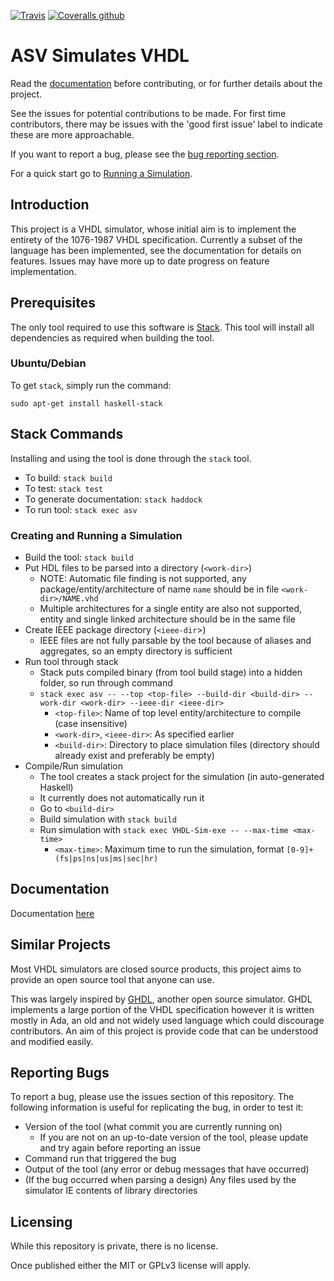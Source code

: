 [![Travis](https://img.shields.io/travis/Matthewar/ASV.svg)](https://travis-ci.com/Matthewar/ASV)
[![Coveralls github](https://img.shields.io/coveralls/github/Matthewar/ASV.svg)](https://coveralls.io/github/Matthewar/ASV)

# ASV Simulates VHDL
Read the [documentation](docs/README.md) before contributing, or for further details about the project.

See the issues for potential contributions to be made.
For first time contributors, there may be issues with the 'good first issue' label to indicate these are more approachable.

If you want to report a bug, please see the [bug reporting section](#reporting-bugs).

For a quick start go to [Running a Simulation](#creating-and-running-a-simulation).

## Introduction
This project is a VHDL simulator, whose initial aim is to implement the entirety of the 1076-1987 VHDL specification.
Currently a subset of the language has been implemented, see the documentation for details on features.
Issues may have more up to date progress on feature implementation.

## Prerequisites
The only tool required to use this software is [Stack](https://github.com/commercialhaskell/stack).
This tool will install all dependencies as required when building the tool.

### Ubuntu/Debian
To get `stack`, simply run the command:
```
sudo apt-get install haskell-stack
```

## Stack Commands
Installing and using the tool is done through the `stack` tool.

- To build: `stack build`
- To test: `stack test`
- To generate documentation: `stack haddock`
- To run tool: `stack exec asv`

### Creating and Running a Simulation
- Build the tool: `stack build`
- Put HDL files to be parsed into a directory (`<work-dir>`)
   - NOTE: Automatic file finding is not supported, any package/entity/architecture of name `name` should be in file `<work-dir>/NAME.vhd`
   - Multiple architectures for a single entity are also not supported, entity and single linked architecture should be in the same file
- Create IEEE package directory (`<ieee-dir`>)
   - IEEE files are not fully parsable by the tool because of aliases and aggregates, so an empty directory is sufficient
- Run tool through stack
   - Stack puts compiled binary (from tool build stage) into a hidden folder, so run through command
   - `stack exec asv -- --top <top-file> --build-dir <build-dir> --work-dir <work-dir> --ieee-dir <ieee-dir>`
      - `<top-file>`: Name of top level entity/architecture to compile (case insensitive)
      - `<work-dir>`, `<ieee-dir>`: As specified earlier
      - `<build-dir>`: Directory to place simulation files (directory should already exist and preferably be empty)
- Compile/Run simulation
   - The tool creates a stack project for the simulation (in auto-generated Haskell)
   - It currently does not automatically run it
   - Go to `<build-dir>`
   - Build simulation with `stack build`
   - Run simulation with `stack exec VHDL-Sim-exe -- --max-time <max-time>`
      - `<max-time>`: Maximum time to run the simulation, format `[0-9]+(fs|ps|ns|us|ms|sec|hr)`

## Documentation
Documentation [here](docs/README.md)

## Similar Projects
Most VHDL simulators are closed source products, this project aims to provide an open source tool that anyone can use.

This was largely inspired by [GHDL](https://github.com/ghdl/ghdl), another open source simulator.
GHDL implements a large portion of the VHDL specification however it is written mostly in Ada, an old and not widely used language which could discourage contributors.
An aim of this project is provide code that can be understood and modified easily.

## Reporting Bugs
To report a bug, please use the issues section of this repository.
The following information is useful for replicating the bug, in order to test it:
- Version of the tool (what commit you are currently running on)
   - If you are not on an up-to-date version of the tool, please update and try again before reporting an issue
- Command run that triggered the bug
- Output of the tool (any error or debug messages that have occurred)
- (If the bug occurred when parsing a design) Any files used by the simulator IE contents of library directories

## Licensing
While this repository is private, there is no license.

Once published either the MIT or GPLv3 license will apply.
